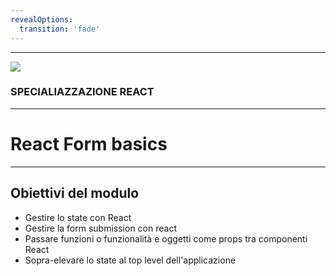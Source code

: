 ```yaml
---
revealOptions:
  transition: 'fade'
---
```


---

<img src="https://aulab.it/img/logo-aulab-horizontal-white.png">
<h3 class="r-fit-text">SPECIALIAZZAZIONE REACT</h3>

---

# React Form basics 

---

## Obiettivi del modulo

* Gestire lo state con React <!-- .element: class="fragment" -->
* Gestire la form submission con react <!-- .element: class="fragment" -->
* Passare funzioni o funzionalità e oggetti come props tra componenti React <!-- .element: class="fragment" -->
* Sopra-elevare lo state al top level dell'applicazione <!-- .element: class="fragment" -->

